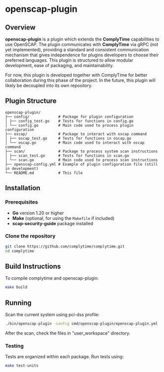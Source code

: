 # openscap-plugin

## Overview

**openscap-plugin** is a plugin which extends the **ComplyTime** capabilities to use OpenSCAP. The plugin communicates with **ComplyTime** via gRPC (not yet implemented), providing a standard and consistent communication mechanism that gives independence for plugins developers to choose their preferred languages. This plugin is structured to allow modular development, ease of packaging, and maintainability.

For now, this plugin is developed together with ComplyTime for better collaboration during this phase of the project. In the future, this plugin will likely be decoupled into its own repository.

## Plugin Structure

```
openscap-plugin/
├── config/             # Package for plugin configuration
│ ├── config_test.go    # Tests for functions in config.go
│ └── config.go         # Main code used to process plugin configuration
├── oscap/              # Package to interact with oscap command
│ ├── oscap_test.go     # Tests for functions in oscap.go
│ └── oscap.go          # Main code used to interact with oscap command
├── scan/               # Package to process system scan instructions
│ ├── scan_test.go      # Tests for functions in scan.go
│ └── scan.go           # Main code used to process scan instructions
├── openscap-config.yml # Example of plugin configuration file (still in development)
└── README.md           # This file
```

## Installation

### Prerequisites

- **Go** version 1.20 or higher
- **Make** (optional, for using the `Makefile` if included)
- **scap-security-guide** package installed

### Clone the repository

```bash
git clone https://github.com/complytime/complytime.git
cd complytime
```

## Build Instructions
To compile complytime and openscap-plugin:

```bash
make build
```

## Running
Scan the current system using pci-dss profile:

```bash
./bin/openscap-plugin -config cmd/openscap-plugin/openscap-plugin.yml
```

After the scan, check the files in "user_workspace" directory.

### Testing
Tests are organized within each package. Run tests using:

```bash
make test-units
```
